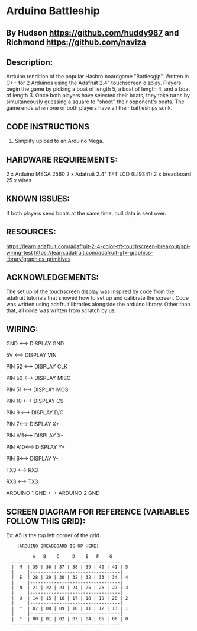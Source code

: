# Arduino Battleship

## By Hudson https://github.com/huddy987 and Richmond https://github.com/naviza

## Description:
Arduino rendition of the popular Hasbro boardgame "Battlesgip". Written in C++ for
2 Arduinos using the Adafruit 2.4" touchscreen display.
Players begin the game by picking a boat of length 5, a boat of length 4,
and a boat of length 3. Once both players have selected their boats, they take turns by
simultaneously guessing a square to "shoot" their opponent's boats. The game
ends when one or both players have all their battleships sunk.

## CODE INSTRUCTIONS
1. Simplify upload to an Arduino Mega.

## HARDWARE REQUIREMENTS:
2 x Arduino MEGA 2560
2 x Adafruit 2.4" TFT LCD (ILI9341)
2 x breadboard
25 x wires


## KNOWN ISSUES:
If both players send boats at the same time, null data is sent over.


## RESOURCES:
https://learn.adafruit.com/adafruit-2-4-color-tft-touchscreen-breakout/spi-wiring-test
https://learn.adafruit.com/adafruit-gfx-graphics-library/graphics-primitives


## ACKNOWLEDGEMENTS:
The set up of the touchscreen display was inspired by code from the adafruit tutorials that showed how to set up and
calibrate the screen. Code was written using adafruit libraries alongside the arduino library. Other than that,
all code was written from scratch by us.



## WIRING:

GND <--> DISPLAY GND

5V <--> DISPLAY VIN

PIN 52 <--> DISPLAY CLK

PIN 50 <--> DISPLAY MISO

PIN 51 <--> DISPLAY MOSI

PIN 10 <--> DISPLAY CS

PIN 9 <--> DISPLAY D/C

PIN 7<--> DISPLAY X+

PIN A11<--> DISPLAY X-

PIN A10<--> DISPLAY Y+

PIN 6<--> DISPLAY Y-

TX3 <--> RX3

RX3 <--> TX3

ARDUINO 1 GND <--> ARDUINO 2 GND



## SCREEN DIAGRAM FOR REFERENCE (VARIABLES FOLLOW THIS GRID):

Ex: A5 is the top left corner of the grid.


        (ARDUINO BREADBOARD IS UP HERE)

              A   B    C     D    E   F    G
      -----------------------------------------
      |  M  | 35 | 36 | 37 | 38 | 39 | 40 | 41 | 5
      |     |----------------------------------|
      |  E  | 28 | 29 | 30 | 32 | 32 | 33 | 34 | 4
      |     |----------------------------------|
      |  N  | 21 | 22 | 23 | 24 | 25 | 26 | 27 | 3
      |     |----------------------------------|
      |  U  | 14 | 15 | 16 | 17 | 18 | 19 | 20 | 2
      |     |----------------------------------|
      |  "  | 07 | 08 | 09 | 10 | 11 | 12 | 13 | 1
      |     |----------------------------------|
      |  "  | 00 | 01 | 02 | 03 | 04 | 05 | 06 | 0
      -----------------------------------------
